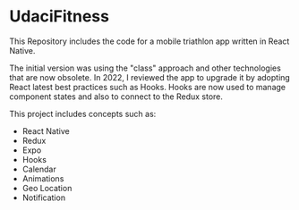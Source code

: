 # UdaciFitness
This Repository includes the code for a mobile triathlon app written in React Native.

The initial version was using the "class" approach and other technologies that are now obsolete.
In 2022, I reviewed the app to upgrade it by adopting React latest best practices such as Hooks. Hooks are now used to manage component states and also to connect to the Redux store.

This project includes concepts such as:

* React Native
* Redux
* Expo
* Hooks
* Calendar
* Animations
* Geo Location
* Notification

